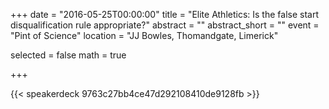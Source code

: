 +++
date = "2016-05-25T00:00:00"
title = "Elite Athletics: Is the false start disqualification rule appropriate?"
abstract = ""
abstract_short = ""
event = "Pint of Science"
location = "JJ Bowles, Thomandgate, Limerick"

selected = false
math = true

+++

{{< speakerdeck 9763c27bb4ce47d292108410de9128fb >}}
